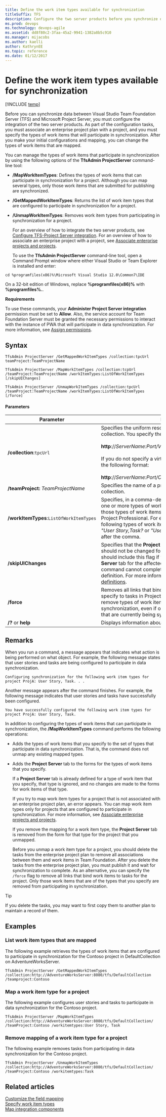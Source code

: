 ```yaml
---
title: Define the work item types available for synchronization
titleSuffix: TFS 
description: Configure the two server products before you synchronize data between Team Foundation Server & Project Server
ms.prod: devops
ms.technology: devops-agile
ms.assetid: dd8f80c2-3faa-45a2-9941-1382a8b5c910
ms.manager: mijacobs
ms.author: kaelli
author: KathrynEE
ms.topic: reference
ms.date: 01/12/2017
---
```


# Define the work item types available for synchronization

[!INCLUDE [temp](../../_shared/tfs-ps-sync-header.md)]

<a name="Top"></a> Before you can synchronize data between Visual Studio Team Foundation Server (TFS) and Microsoft Project Server, you must configure the integration of the two server products. As part of the configuration tasks, you must associate an enterprise project plan with a project, and you must specify the types of work items that will participate in synchronization. After you make your initial configurations and mapping, you can change the types of work items that are mapped.  
  
 You can manage the types of work items that participate in synchronization by using the following options of the **TfsAdmin ProjectServer** command-line tool:  
  
- **/MapWorkItemTypes**: Defines the types of work items that can participate in synchronization for a project. Although you can map several types, only those work items that are submitted for publishing are synchronized.  
  
- **/GetMappedWorkItemTypes**: Returns the list of work item types that are configured to participate in synchronization for a project.  
  
- **/UnmapWorkItemTypes**: Removes work item types from participating in synchronization for a project.  
  
  For an overview of how to integrate the two server products, see [Configure TFS-Project Server integration](configure-tfs-project-server-integration.md). For an overview of how to associate an enterprise project with a project, see [Associate enterprise projects and projects](manage-associations-enterprise-projects.md).  
  
  To use the **TfsAdmin ProjectServer** command-line tool, open a Command Prompt window where either Visual Studio or Team Explorer is installed and enter:  
  
```  
cd %programfiles(x86)%\Microsoft Visual Studio 12.0\Common7\IDE  
```  
  
 On a 32-bit edition of Windows, replace **%programfiles(x86)%** with **%programfiles%.**.  
  
 **Requirements**  
  
 To use these commands, your **Administer Project Server integration** permission must be set to **Allow**. Also, the service account for Team Foundation Server must be granted the necessary permissions to interact with the instance of PWA that will participate in data synchronization.  For more information, see [Assign permissions](assign-permissions-support-tfs-project-server-integration.md).  
   
  
## Syntax  
  
```  
TfsAdmin ProjectServer /GetMappedWorkItemTypes /collection:tpcUrl teamProject:TeamProjectName  
```  
  
```  
TfsAdmin ProjectServer /MapWorkItemTypes /collection:tcpUrl /teamProject:TeamProjectName /workItemTypes:ListOfWorkItemTypes [/skipUIChanges]  
```  
  
```  
TfsAdmin ProjectServer /UnmapWorkItemTypes /collection:tpcUrl /teamProject:TeamProjectName /workItemTypes:ListOfWorkItemTypes [/force]  
```  
  
#### Parameters  
  
|**Parameter**|**Description**|  
|-------------------|---------------------|  
|**/collection**:`tpcUrl`|Specifies the uniform resource locator (URL) of a project collection. You specify the URL in the following format:<br /><br /> **http**://*ServerName:Port/VirtualDirectoryName/CollectionName*<br /><br /> If you do not specify a virtual directory, you specify the URL in the following format:<br /><br /> **http**://*ServerName:Port/CollectionName*|  
|**/teamProject:** *TeamProjectName*|Specifies the name of a project that is defined in the project collection.|  
|**/workItemTypes**:`ListOfWorkItemTypes`|Specifies, in a comma-delimited list, the reference names of one or more types of work items. You should specify only those types of work items whose data you want to track in Project Professional. For example, you can specify the following types of work items to support an Agile process as *"User Story,Task?* or *"User Story,Task*. Do not include a space after the comma.|  
|**/skipUIChanges**|Specifies that the **Project Server** tab in the work item form should not be changed for the types that you specify. You should include this flag if you have customized the **Project Server** tab for the affected types or the `MapWorkItemTypes` command cannot complete. You can manually update a type definition. For more information, see [Added elements to WIT definitions](xml-elements-added-to-wit-definition.md).|  
|**/force**|Removes all links that bind work items of the types that you specify to tasks in Project. If you use this option, you can remove types of work items from participating in data synchronization, even if one or more work items of that type that are currently being synchronized.|  
|**/?** or **help**|Displays information about the command.|  
  
## Remarks  
 When you run a command, a message appears that indicates what action is being performed on what object. For example, the following message states that user stories and tasks are being configured to participate in data synchronization.  
  
```  
Configuring synchronization for the following work item types for project ProjA: User Story, Task. . .   
```  
  
 Another message appears after the command finishes. For example, the following message indicates that user stories and tasks have successfully been configured.  
  
```  
You have successfully configured the following work item types for project ProjA: User Story, Task.  
```  
  
 In addition to configuring the types of work items that can participate in synchronization, the **/MapWorkItemTypes** command performs the following operations:  
  
- Adds the types of work items that you specify to the set of types that participate in data synchronization. That is, the command does not unmap any existing mapped types.  
  
- Adds the **Project Server** tab to the forms for the types of work items that you specify.  
  
   If a **Project Server** tab is already defined for a type of work item that you specify, that type is ignored, and no changes are made to the forms for work items of that type.  
  
  If you try to map work item types for a project that is not associated with an enterprise project plan, an error appears. You can map work item types only for projects that are configured to participate in synchronization. For more information, see [Associate enterprise projects and projects](manage-associations-enterprise-projects.md).  
  
  If you remove the mapping for a work item type, the **Project Server** tab is removed from the form for that type for the project that you unmapped.  
  
  Before you unmap a work item type for a project, you should delete the tasks from the enterprise project plan to remove all associations between them and work items in Team Foundation. After you delete the tasks from the enterprise project plan, you must publish it and wait for synchronization to complete. As an alternative, you can specify the `/force` flag to remove all links that bind work items to tasks for the project. Only those work items that are of the types that you specify are removed from participating in synchronization.  
  
> [!TIP]
>  If you delete the tasks, you may want to first copy them to another plan to maintain a record of them.  
  
## Examples  
  
### List work item types that are mapped  
 The following example retrieves the types of work items that are configured to participate in synchronization for the Contoso project in DefaultCollection on AdventureWorksServer.  
  
```  
TfsAdmin ProjectServer /GetMappedWorkItemTypes /collection:http://AdventureWorksServer:8080/tfs/DefaultCollection /teamproject:Contoso  
```  
  
### Map a work item type for a project  
 The following example configures user stories and tasks to participate in data synchronization for the Contoso project.  
  
```  
TfsAdmin ProjectServer /MapWorkItemTypes /collection:http://AdventureWorksServer:8080/tfs/DefaultCollection/ /teamProject:Contoso /workitemtypes:User Story, Task 
```  
  
### Remove mapping of a work item type for a project  
 The following example removes tasks from participating in data synchronization for the Contoso project.  
  
```  
TfsAdmin ProjectServer /UnmapWorkItemTypes /collection:http://AdventureWorksServer:8080/tfs/DefaultCollection/ /teamProject:Contoso /workitemtypes:Task  
```  
  
## Related articles  
 [Customize the field mapping](customize-field-mapping-tfs-project-server.md)   
 [Specify work item types](specify-wits-to-synchronize.md)   
 [Map integration components](map-integration-components.md)